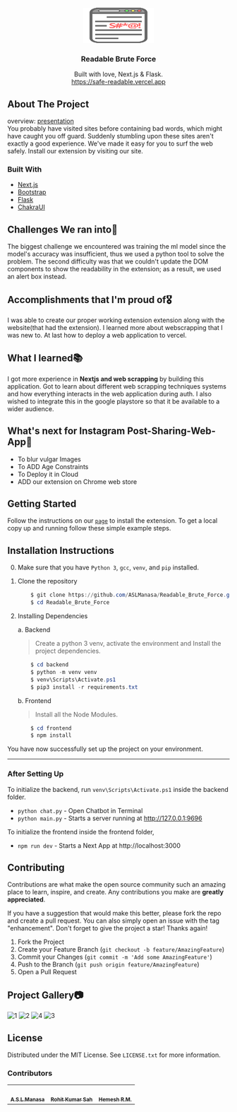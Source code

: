 <!-- PROJECT LOGO -->
<br />
<div align="center">
  <a href="https://github.com/github_username/repo_name">
    <img src="./frontend/public/logo.svg" alt="Logo" width="160" height="80">
  </a>

<h3 align="center">Readable Brute Force</h3>

  <p align="center">
    Built with love, Next.js & Flask.
    <br />
    <a href="https://safe-readable.vercel.app">https://safe-readable.vercel.app</a>

</div>

## About The Project
overview: [presentation](https://docs.google.com/presentation/d/1PeL0wF5oXjB9fPtbQx9tK8Hi0WXGCoKE5ns4LptANcQ/edit?usp=sharing) <br>
You probably have visited sites before containing bad words, which might have caught you off guard. Suddenly stumbling upon these sites aren't exactly a good experience. We've made it easy for you to surf the web safely. Install our extension by visiting our site. <br>


### Built With

- [Next.js](https://nextjs.org/)
- [Bootstrap](https://getbootstrap.com/)
- [Flask](https://flask.palletsprojects.com/en/2.0.x/)
- [ChakraUI](https://chakra-ui.com/)

## Challenges We ran into🔴
 The biggest challenge we encountered was training the ml model since the model's accuracy was insufficient, thus we used a python tool to solve the problem. The second difficulty was that we couldn't update the DOM components to show the readability in the extension; as a result, we used an alert box instead.
 
 ## Accomplishments that I'm proud of🎖
I was able to create our proper working extension extension along with the website(that had the extension). I learned more about webscrapping that I was new to. At last how to deploy a web application to vercel.

## What I learned📚
I got more experience in **Nextjs and web scrapping** by building this application.  Got to learn about different web scrapping techniques systems and how everything interacts in the web application during auth. I also wished to integrate this in the google playstore so that it be available to a wider audience.

## What's next for Instagram Post-Sharing-Web-App🎉
- To blur vulgar Images <br>
- To ADD Age Constraints <br>
- To Deploy it in Cloud  <br>
- ADD our extension on Chrome web store  <br>



<!-- GETTING STARTED -->

## Getting Started

Follow the instructions on our [`page`](https://safe-readable.vercel.app/#instructions) to install the extension. To get a local copy up and running follow these simple example steps. 

## Installation Instructions

0. Make sure that you have `Python 3`, `gcc`, `venv`, and `pip` installed.
1. Clone the repository

   ```powershell
       $ git clone https://github.com/ASLManasa/Readable_Brute_Force.git
       $ cd Readable_Brute_Force
   ```

2. Installing Dependencies

   a. Backend

   > Create a python 3 venv, activate the environment and Install the project dependencies.

   ```powershell
       $ cd backend
       $ python -m venv venv
       $ venv\Scripts\Activate.ps1
       $ pip3 install -r requirements.txt
   ```

   b. Frontend

   > Install all the Node Modules.

   ```powershell
       $ cd frontend
       $ npm install
   ```

You have now successfully set up the project on your environment.

---

### After Setting Up

To initialize the backend, run `venv\Scripts\Activate.ps1` inside the backend folder.

- `python chat.py` - Open Chatbot in Terminal
- `python main.py` - Starts a server running at http://127.0.0.1:9696

To initialize the frontend inside the frontend folder,

- `npm run dev` - Starts a Next App at http://localhost:3000

<!-- ROADMAP -->
<!--
## Roadmap

-   [] Feature 1
-   [] Feature 2
-   [] Feature 3
    -   [] Nested Feature

See the [open issues](https://github.com/github_username/repo_name/issues) for a full list of proposed features (and known issues). -->

<!-- CONTRIBUTING -->

## Contributing

Contributions are what make the open source community such an amazing place to learn, inspire, and create. Any contributions you make are **greatly appreciated**.

If you have a suggestion that would make this better, please fork the repo and create a pull request. You can also simply open an issue with the tag "enhancement".
Don't forget to give the project a star! Thanks again!

1. Fork the Project
2. Create your Feature Branch (`git checkout -b feature/AmazingFeature`)
3. Commit your Changes (`git commit -m 'Add some AmazingFeature'`)
4. Push to the Branch (`git push origin feature/AmazingFeature`)
5. Open a Pull Request

<!-- LICENSE -->

## Project Gallery📷

![1](https://user-images.githubusercontent.com/72789934/155318464-6a178f44-24d0-46e4-b703-bc6b7f6c58e8.png)
![2](https://user-images.githubusercontent.com/72789934/155318472-0af65bab-ca86-46b0-acd1-989bf4bdd388.png)
![4](https://user-images.githubusercontent.com/72789934/155318475-cb442437-c98c-476d-997f-661bd1585d3b.png)
![3](https://user-images.githubusercontent.com/72789934/155318479-a2675687-d815-41ae-b3be-8ecc3e35b903.png)



## License

Distributed under the MIT License. See `LICENSE.txt` for more information.

### Contributors

<table>
  <tr>
    <td align='center'><a href='https://github.com/ASLManasa'><img src='https://avatars.githubusercontent.com/u/72789934?v=4' width='80px;' alt=''/><br/><sub><b>A.S.L.Manasa</b></sub></a></td>
    <td align='center'><a href='https://github.com/sahrohit'><img src='https://avatars.githubusercontent.com/u/63448670?v=4' width='80px;' alt=''/><br/><sub><b>Rohit Kumar Sah</b></sub></a></td>
    <td align='center'><a href='https://github.com/Hemesh0204'><img src='https://avatars.githubusercontent.com/u/57831649?v=4' width='80px;' alt=''/><br/><sub><b>Hemesh R.M.</b></sub></a></td>
  </tr>
  </table>

<!-- <a href="https://github.com/ASLManasa/Readable_Brute_Force/graphs/contributors">
  <img src="https://contrib.rocks/image?repo=ASLManasa/Readable_Brute_Force" />
</a> -->

<!-- CONTACT -->
